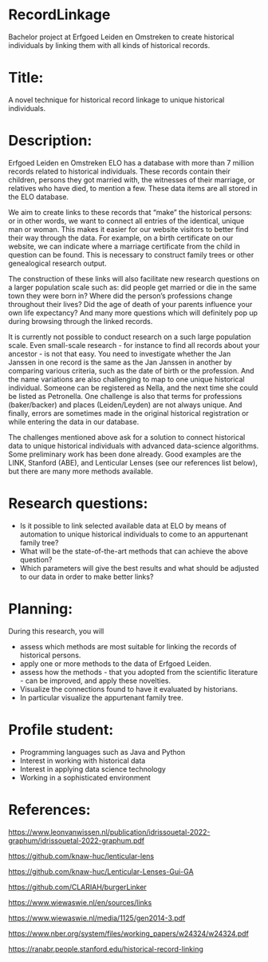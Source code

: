 # RecordLinkage #
Bachelor project at Erfgoed Leiden en Omstreken to create historical individuals by linking them with all kinds of historical records.

# Title: #
A novel technique for historical record linkage to unique historical individuals.

# Description: #
Erfgoed Leiden en Omstreken ELO has a database with more than 7 million records related to historical individuals. These records contain their children, persons they got married with, the witnesses of their marriage, or relatives who have died, to mention a few. These data items are all stored in the ELO database.

We aim to create links to these records that “make” the historical persons: or in other words, we want to connect all entries of the identical, unique man or woman. This makes it easier for our website visitors to better find their way through the data. For example, on a birth certificate on our website, we can indicate where a marriage certificate from the child in question can be found. This is necessary to construct family trees or other genealogical research output. 

The construction of these links will also facilitate new research questions on a larger population scale such as: did people get married or die in the same town they were born in? Where did the person’s professions change throughout their lives? Did the age of death of your parents influence your own life expectancy? And many more questions which will definitely pop up during browsing through the linked records.

It is currently not possible to conduct research on a such large population scale. Even small-scale research - for instance to find all records about your ancestor - is not that easy. You need to investigate whether the Jan Janssen in one record is the same as the Jan Janssen in another by comparing various criteria, such as the date of birth or the profession. And the name variations are also challenging to map to one unique historical individual. Someone can be registered as Nella, and the next time she could be listed as Petronella. One challenge is also that terms for professions (baker/backer) and places (Leiden/Leyden) are not always unique. And finally, errors are sometimes made in the original historical registration or while entering the data in our database. 

The challenges mentioned above ask for a solution to connect historical data to unique historical individuals with advanced data-science algorithms. Some preliminary work has been done already. Good examples are the LINK, Stanford (ABE), and Lenticular Lenses (see our references list below), but there are many more methods available.

# Research questions: #
- Is it possible to link selected available data at ELO by means of automation to unique historical individuals to come to an appurtenant family tree?
- What will be the state-of-the-art methods that can achieve the above question?
- Which parameters will give the best results and what should be adjusted to our data in order to make better links?

# Planning: #
During this research, you will
- assess which methods are most suitable for linking the records of historical persons.
- apply one or more methods to the data of Erfgoed Leiden. 
- assess how the methods - that you adopted from the scientific literature - can be improved, and apply these novelties. 
- Visualize the connections found to have it evaluated by historians.
- In particular visualize the appurtenant family tree.

# Profile student: #
- Programming languages such as Java and Python
- Interest in working with historical data
- Interest in applying data science technology
- Working in a sophisticated environment 

# References: #

https://www.leonvanwissen.nl/publication/idrissouetal-2022-graphum/idrissouetal-2022-graphum.pdf

https://github.com/knaw-huc/lenticular-lens

https://github.com/knaw-huc/Lenticular-Lenses-Gui-GA

https://github.com/CLARIAH/burgerLinker

https://www.wiewaswie.nl/en/sources/links

https://www.wiewaswie.nl/media/1125/gen2014-3.pdf

https://www.nber.org/system/files/working_papers/w24324/w24324.pdf

https://ranabr.people.stanford.edu/historical-record-linking

